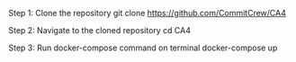 Step 1: Clone the repository
git clone https://github.com/CommitCrew/CA4

Step 2: Navigate to the cloned repository
cd CA4

Step 3: Run docker-compose command on terminal
docker-compose up
